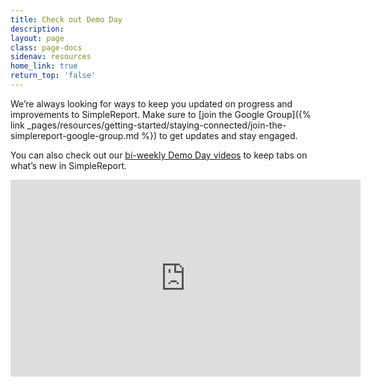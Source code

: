 ```yaml
---
title: Check out Demo Day
description:
layout: page
class: page-docs
sidenav: resources
home_link: true
return_top: 'false'
---
```


We’re always looking for ways to keep you updated on progress and improvements to SimpleReport. Make sure to [join the Google Group]({% link _pages/resources/getting-started/staying-connected/join-the-simplereport-google-group.md %}) to get updates and stay engaged.

You can also check out our [bi-weekly Demo Day videos](https://www.youtube.com/playlist?list=PL3U3nqqPGhaZbRpj1r7dE1W2tIzcjthbh) to keep tabs on what’s new in SimpleReport.

<div class="usa-embed-container">
  <iframe title="USDS-CDC PRIME Demo Day Playlist" width="560" height="315" src="https://www.youtube.com/embed/videoseries?list=PL3U3nqqPGhaZbRpj1r7dE1W2tIzcjthbh" frameborder="0" allow="autoplay; encrypted-media" allowfullscreen></iframe>
</div>
